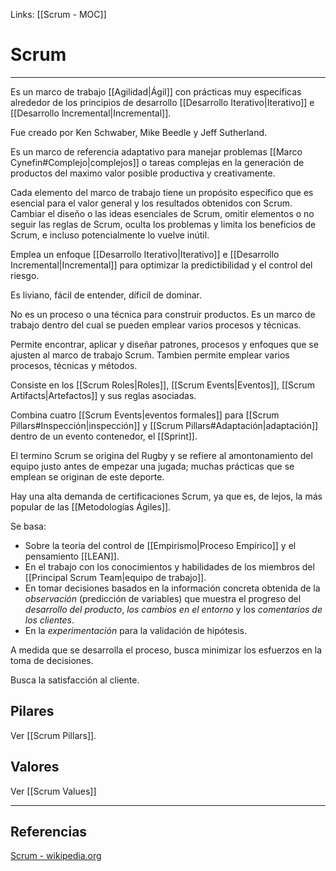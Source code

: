 Links: [[Scrum - MOC]]

# Scrum
---

Es un marco de trabajo [[Agilidad|Ágil]] con prácticas muy específicas alrededor de los principios de desarrollo [[Desarrollo Iterativo|Iterativo]] e [[Desarrollo Incremental|Incremental]].

Fue creado por Ken Schwaber, Mike Beedle y Jeff Sutherland.

Es un marco de referencia adaptativo para manejar problemas [[Marco Cynefin#Complejo|complejos]] o tareas complejas en la generación de productos del maximo valor posible productiva y creativamente.

Cada elemento del marco de trabajo tiene un propósito específico que es esencial para el valor general y los resultados obtenidos con Scrum. Cambiar el diseño o las ideas esenciales de Scrum, omitir elementos o no seguir las reglas de Scrum, oculta los problemas y limita los beneficios de Scrum, e incluso potencialmente lo vuelve inútil.

Emplea un enfoque [[Desarrollo Iterativo|Iterativo]] e [[Desarrollo Incremental|Incremental]] para optimizar la predictibilidad y el control del riesgo.

Es liviano, fácil de entender, díficil de dominar.

No es un proceso o una técnica para construir productos. Es un marco de trabajo dentro del cual se pueden emplear varios procesos y técnicas.

Permite encontrar, aplicar y diseñar patrones, procesos y enfoques que se ajusten al marco de trabajo Scrum. Tambien permite emplear varios procesos, técnicas y métodos.

Consiste en los [[Scrum Roles|Roles]], [[Scrum Events|Eventos]], [[Scrum Artifacts|Artefactos]] y sus reglas asociadas.

Combina cuatro [[Scrum Events|eventos formales]] para [[Scrum Pillars#Inspección|inspección]] y [[Scrum Pillars#Adaptación|adaptación]] dentro de un evento contenedor, el [[Sprint]].

El termino Scrum se origina del Rugby y se refiere al amontonamiento del equipo justo antes de empezar una jugada; muchas prácticas que se emplean se originan de este deporte.

Hay una alta demanda de certificaciones Scrum, ya que es, de lejos, la más popular de las [[Metodologías Ágiles]].

Se basa:
- Sobre la teoría del control de [[Empirismo|Proceso Empírico]] y el pensamiento [[LEAN]].
- En el trabajo con los conocimientos y habilidades de los miembros del [[Principal Scrum Team|equipo de trabajo]].
- En tomar decisiones basados en la información concreta obtenida de la *observación* (predicción de variables) que muestra el progreso del *desarrollo del producto*, *los cambios en el entorno* y los *comentarios de los clientes*.
- En la *experimentación* para la validación de hipótesis.

A medida que se desarrolla el proceso, busca minimizar los esfuerzos en la toma de decisiones.

Busca la satisfacción al cliente.

## Pilares
Ver [[Scrum Pillars]].

## Valores
Ver [[Scrum Values]]

---

## Referencias
[Scrum - wikipedia.org](https://es.wikipedia.org/wiki/Scrum_(desarrollo_de_software))